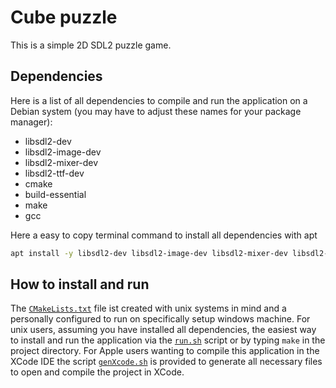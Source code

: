 # Cube puzzle
This is a simple 2D SDL2 puzzle game.

## Dependencies
Here is a list of all dependencies to compile and run the application on a Debian system (you may have to adjust these names for your package manager):
- libsdl2-dev 
- libsdl2-image-dev 
- libsdl2-mixer-dev 
- libsdl2-ttf-dev 
- cmake 
- build-essential 
- make
- gcc

Here a easy to copy terminal command to install all dependencies with apt
```sh
apt install -y libsdl2-dev libsdl2-image-dev libsdl2-mixer-dev libsdl2-ttf-dev cmake build-essential make gcc
```


## How to install and run
The [`CMakeLists.txt`](CMakeLists.txt) file ist created with unix systems in mind and a personally configured to run on specifically setup windows machine. For unix users, assuming you have installed all dependencies, the easiest way to install and run the application via the [`run.sh`](run.sh) script or by typing `make` in the project directory. For Apple users wanting to compile this application in the XCode IDE the script [`genXcode.sh`](genXcode.sh) is provided to generate all necessary files to open and compile the project in XCode.